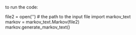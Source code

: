 to run the code:

file2 =  open('') # the path to the input file 
import markov_text                                                                                                             
markov = markov_text.Markov(file2)                                                                                             
markov.generate_markov_text()       
